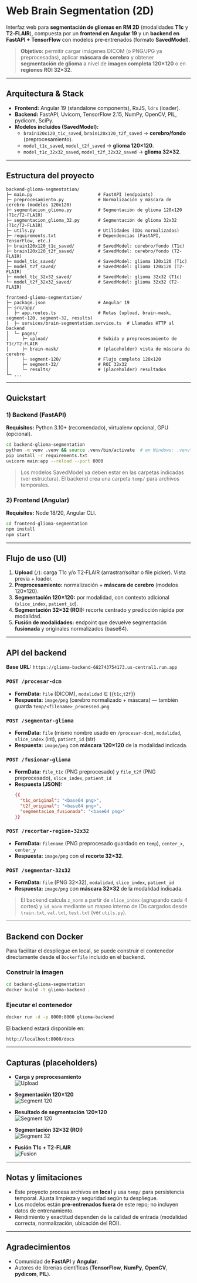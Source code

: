 
# Web Brain Segmentation (2D)

Interfaz web para **segmentación de gliomas en RM 2D** (modalidades **T1c** y **T2‑FLAIR**), compuesta por un **frontend en Angular 19** y un **backend en FastAPI + TensorFlow** con modelos pre‑entrenados (formato **SavedModel**).

> **Objetivo:** permitir cargar imágenes DICOM (o PNG/JPG ya preprocesadas), aplicar **máscara de cerebro** y obtener **segmentación de glioma** a nivel de **imagen completa 120×120** o en **regiones ROI 32×32**.

---

## Arquitectura & Stack

- **Frontend:** Angular 19 (standalone components), RxJS, `ldrs` (loader).
- **Backend:** FastAPI, Uvicorn, TensorFlow 2.15, NumPy, OpenCV, PIL, pydicom, SciPy.
- **Modelos incluidos (SavedModel):**
  - `brain120x120_t1c_saved`, `brain120x120_t2f_saved` → **cerebro/fondo** (preprocesamiento).
  - `model_t1c_saved`, `model_t2f_saved` → **glioma 120×120**.
  - `model_t1c_32x32_saved`, `model_t2f_32x32_saved` → **glioma 32×32**.

---

## Estructura del proyecto

```
backend-glioma-segmentation/
├─ main.py                         # FastAPI (endpoints)
├─ preprocesamiento.py             # Normalización y máscara de cerebro (modelos 120x120)
├─ segmentacion_glioma.py          # Segmentación de glioma 120x120 (T1c/T2-FLAIR)
├─ segmentacion_glioma_32.py       # Segmentación de glioma 32x32 (T1c/T2-FLAIR)
├─ utils.py                        # Utilidades (IDs normalizados)
├─ requirements.txt                # Dependencias (FastAPI, TensorFlow, etc.)
├─ brain120x120_t1c_saved/         # SavedModel: cerebro/fondo (T1c)
├─ brain120x120_t2f_saved/         # SavedModel: cerebro/fondo (T2-FLAIR)
├─ model_t1c_saved/                # SavedModel: glioma 120x120 (T1c)
├─ model_t2f_saved/                # SavedModel: glioma 120x120 (T2-FLAIR)
├─ model_t1c_32x32_saved/          # SavedModel: glioma 32x32 (T1c)
└─ model_t2f_32x32_saved/          # SavedModel: glioma 32x32 (T2-FLAIR)

frontend-glioma-segmentation/
├─ package.json                    # Angular 19
├─ src/app/
│  ├─ app.routes.ts                # Rutas (upload, brain-mask, segment-120, segment-32, results)
│  ├─ services/brain-segmentation.service.ts  # Llamadas HTTP al backend
│  └─ pages/
│     ├─ upload/                   # Subida y preprocesamiento de T1c/T2-FLAIR
│     ├─ brain-mask/               # (placeholder) vista de máscara de cerebro
│     ├─ segment-120/              # Flujo completo 120x120
│     ├─ segment-32/               # ROI 32x32
│     └─ results/                  # (placeholder) resultados
└─ ...
```

---

## Quickstart

### 1) Backend (FastAPI)

**Requisitos:** Python 3.10+ (recomendado), virtualenv opcional, GPU (opcional).

```bash
cd backend-glioma-segmentation
python -m venv .venv && source .venv/bin/activate  # en Windows: .venv\Scripts\activate
pip install -r requirements.txt
uvicorn main:app --reload --port 8000
```

> Los modelos SavedModel ya deben estar en las carpetas indicadas (ver estructura). El backend crea una carpeta `temp/` para archivos temporales.

### 2) Frontend (Angular)

**Requisitos:** Node 18/20, Angular CLI.

```bash
cd frontend-glioma-segmentation
npm install
npm start
```

---

## Flujo de uso (UI)

1. **Upload** (`/`): carga T1c y/o T2‑FLAIR (arrastrar/soltar o file picker). Vista previa + loader.  
2. **Preprocesamiento:** normalización + **máscara de cerebro** (modelos 120×120).  
3. **Segmentación 120×120:** por modalidad, con contexto adicional (`slice_index`, `patient_id`).  
4. **Segmentación 32×32 (ROI):** recorte centrado y predicción rápida por modalidad.  
5. **Fusión de modalidades:** endpoint que devuelve segmentación **fusionada** y originales normalizados (base64).

---

## API del backend

**Base URL:** `https://glioma-backend-682743754173.us-central1.run.app`

### `POST /procesar-dcm`
- **FormData:** `file` (DICOM), `modalidad` ∈ {{`t1c`,`t2f`}}  
- **Respuesta:** `image/png` (cerebro normalizado + máscara) — también guarda `temp/<filename>_processed.png`

### `POST /segmentar-glioma`
- **FormData:** `file` (mismo nombre usado en `/procesar-dcm`), `modalidad`, `slice_index` (int), `patient_id` (str)  
- **Respuesta:** `image/png` con **máscara 120×120** de la modalidad indicada.

### `POST /fusionar-glioma`
- **FormData:** `file_t1c` (PNG preprocesado) y `file_t2f` (PNG preprocesado), `slice_index`, `patient_id`  
- **Respuesta (JSON):**
  ```json
  {{
    "t1c_original": "<base64 png>",
    "t2f_original": "<base64 png>",
    "segmentacion_fusionada": "<base64 png>"
  }}
  ```

### `POST /recortar-region-32x32`
- **FormData:** `filename` (PNG preprocesado guardado en `temp`), `center_x`, `center_y`  
- **Respuesta:** `image/png` con el **recorte 32×32**.

### `POST /segmentar-32x32`
- **FormData:** `file` (PNG 32×32), `modalidad`, `slice_index`, `patient_id`  
- **Respuesta:** `image/png` con **máscara 32×32** de la modalidad indicada.

> El backend calcula `z_norm` a partir de `slice_index` (agrupando cada 4 cortes) y `id_norm` mediante un mapeo interno de IDs cargados desde `train.txt`, `val.txt`, `test.txt` (ver `utils.py`).

---

## Backend con Docker

Para facilitar el despliegue en local, se puede construir el contenedor directamente desde el `Dockerfile` incluido en el backend.

### Construir la imagen

```bash
cd backend-glioma-segmentation
docker build -t glioma-backend .
```

### Ejecutar el contenedor

```bash
docker run -d -p 8000:8000 glioma-backend
```

El backend estará disponible en:

```
http://localhost:8000/docs
```

---

## Capturas (placeholders)

- **Carga y preprocesamiento**  
  ![Upload](./docs/images/preview_comparacion.png)

- **Segmentación 120×120**  
  ![Segment 120](./docs/images/preview_segmentar120x120.png)

- **Resultado de segmentación 120×120**  
  ![Segment 120](./docs/images/segmentacion_comparacion.png)

- **Segmentación 32×32 (ROI)**  
  ![Segment 32](./docs/images/preview_segmentar32x32)

- **Fusión T1c + T2‑FLAIR**  
  ![Fusion](./docs/images/resultado_segmentar120x120.png)


---

## Notas y limitaciones

- Este proyecto procesa archivos en **local** y usa `temp/` para persistencia temporal. Ajusta limpieza y seguridad según tu despliegue.
- Los modelos están **pre‑entrenados fuera** de este repo; no incluyen datos de entrenamiento.
- Rendimiento y exactitud dependen de la calidad de entrada (modalidad correcta, normalización, ubicación del ROI).

---

## Agradecimientos

- Comunidad de **FastAPI** y **Angular**.  
- Autores de librerías científicas (**TensorFlow**, **NumPy**, **OpenCV**, **pydicom**, **PIL**).
